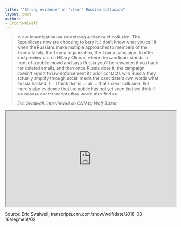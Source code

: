 ```yaml
---
title: "'Strong evidence' of 'clear' Russian collusion"
layout: post
author:
- Eric Swalwell
---
```


> In our investigation we saw strong evidence of collusion. The Republicans now are choosing to bury it. I don't know what you call it when the Russians make multiple approaches to members of the Trump family, the Trump organization, the Trump campaign, to offer and preview dirt on Hillary Clinton, where the candidate stands in front of a public crowd and says Russia you'll be rewarded if you hack her deleted emails, and then once Russia does it, the campaign doesn't report to law enforcement its prior contacts with Russia, they actually amplify through social media the candidate's own words what Russia hacked. I … I think that is … uh … that's clear collusion. But there's also evidence that the public has not yet seen that we think if we release our transcripts they would also find as.
>
> <cite>Eric Swalwall, interviewed on CNN by Wolf Blitzer</cite>

<iframe width="560" height="315" src="https://www.youtube.com/embed/-8na9zJZV-M" title="Eric Swalwell Claims He Had Strong Evidence Of Clear Russian Collusion"></iframe>

Source: Eric Swalwell, transcripts.cnn.com/show/wolf/date/2018-03-16/segment/02
